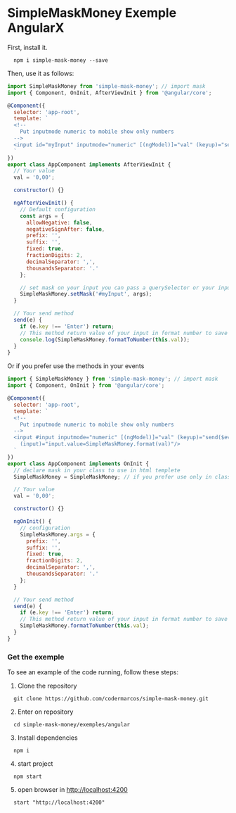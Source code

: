 # SimpleMaskMoney Exemple AngularX

First, install it.

```shell
  npm i simple-mask-money --save
```

Then, use it as follows:

```javascript
import SimpleMaskMoney from 'simple-mask-money'; // import mask
import { Component, OnInit, AfterViewInit } from '@angular/core';

@Component({
  selector: 'app-root',
  template: `
  <!-- 
    Put inputmode numeric to mobile show only numbers 
  -->
  <input id="myInput" inputmode="numeric" [(ngModel)]="val" (keyup)="send($event)"/>
  `
})
export class AppComponent implements AfterViewInit {
  // Your value
  val = '0,00';

  constructor() {}

  ngAfterViewInit() {
    // Default configuration  
    const args = {
      allowNegative: false,
      negativeSignAfter: false,
      prefix: '',
      suffix: '',
      fixed: true,
      fractionDigits: 2,
      decimalSeparator: ',',
      thousandsSeparator: '.'
    };

    // set mask on your input you can pass a querySelector or your input element and options
    SimpleMaskMoney.setMask('#myInput', args);
  }

  // Your send method
  send(e) {
    if (e.key !== 'Enter') return;
    // This method return value of your input in format number to save in your database
    console.log(SimpleMaskMoney.formatToNumber(this.val));
  }
}
```

Or if you prefer use the methods in your events

```javascript
import { SimpleMaskMoney } from 'simple-mask-money'; // import mask
import { Component, OnInit } from '@angular/core';

@Component({
  selector: 'app-root',
  template: `
  <!-- 
    Put inputmode numeric to mobile show only numbers 
  -->
  <input #input inputmode="numeric" [(ngModel)]="val" (keyup)="send($event)" 
    (input)="input.value=SimpleMaskMoney.format(val)"/>
  `
})
export class AppComponent implements OnInit {
  // declare mask in your class to use in html templete
  SimpleMaskMoney = SimpleMaskMoney; // if you prefer use only in class this line is not necessary

  // Your value
  val = '0,00';

  constructor() {}

  ngOnInit() {
    // configuration
    SimpleMaskMoney.args = {
      prefix: '',
      suffix: '',
      fixed: true,
      fractionDigits: 2,
      decimalSeparator: ',',
      thousandsSeparator: '.'
    };
  }

  // Your send method
  send(e) {
    if (e.key !== 'Enter') return;
    // This method return value of your input in format number to save in your database
    SimpleMaskMoney.formatToNumber(this.val);
  }
}
```

### Get the exemple

To see an example of the code running, follow these steps:

1. Clone the repository

```shell
  git clone https://github.com/codermarcos/simple-mask-money.git
```

2. Enter on repository

```shell
  cd simple-mask-money/exemples/angular
```

3. Install dependencies

```shell
  npm i
```

4. start project

```shell
  npm start
```

5. open browser in [http://localhost:4200](http://localhost:4200)

```shell
  start "http://localhost:4200"
```

